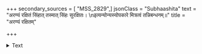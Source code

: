 +++
secondary_sources = [ "MSS_2829",]
jsonClass = "Subhaashita"
text = "अरण्यं रक्षितं सिंहात् तस्मात् सिंहः सुरक्षितः।  \nइत्यन्योन्यस्योपकारे मित्रत्वं तन्निबन्धनम्॥"
title = "अरण्यं रक्षितम्"

+++

<details><summary>Text</summary>

अरण्यं रक्षितं सिंहात् तस्मात् सिंहः सुरक्षितः।  
इत्यन्योन्यस्योपकारे मित्रत्वं तन्निबन्धनम्॥
</details>
